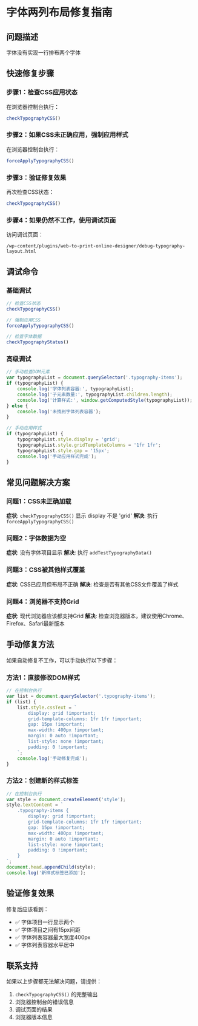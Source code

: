 # 字体两列布局修复指南

## 问题描述
字体没有实现一行排布两个字体

## 快速修复步骤

### 步骤1：检查CSS应用状态
在浏览器控制台执行：
```javascript
checkTypographyCSS()
```

### 步骤2：如果CSS未正确应用，强制应用样式
在浏览器控制台执行：
```javascript
forceApplyTypographyCSS()
```

### 步骤3：验证修复效果
再次检查CSS状态：
```javascript
checkTypographyCSS()
```

### 步骤4：如果仍然不工作，使用调试页面
访问调试页面：
```
/wp-content/plugins/web-to-print-online-designer/debug-typography-layout.html
```

## 调试命令

### 基础调试
```javascript
// 检查CSS状态
checkTypographyCSS()

// 强制应用CSS
forceApplyTypographyCSS()

// 检查字体数据
checkTypographyStatus()
```

### 高级调试
```javascript
// 手动检查DOM元素
var typographyList = document.querySelector('.typography-items');
if (typographyList) {
    console.log('字体列表容器:', typographyList);
    console.log('子元素数量:', typographyList.children.length);
    console.log('计算样式:', window.getComputedStyle(typographyList));
} else {
    console.log('未找到字体列表容器');
}

// 手动应用样式
if (typographyList) {
    typographyList.style.display = 'grid';
    typographyList.style.gridTemplateColumns = '1fr 1fr';
    typographyList.style.gap = '15px';
    console.log('手动应用样式完成');
}
```

## 常见问题解决方案

### 问题1：CSS未正确加载
**症状**: `checkTypographyCSS()` 显示 display 不是 'grid'
**解决**: 执行 `forceApplyTypographyCSS()`

### 问题2：字体数据为空
**症状**: 没有字体项目显示
**解决**: 执行 `addTestTypographyData()`

### 问题3：CSS被其他样式覆盖
**症状**: CSS已应用但布局不正确
**解决**: 检查是否有其他CSS文件覆盖了样式

### 问题4：浏览器不支持Grid
**症状**: 现代浏览器应该都支持Grid
**解决**: 检查浏览器版本，建议使用Chrome、Firefox、Safari最新版本

## 手动修复方法

如果自动修复不工作，可以手动执行以下步骤：

### 方法1：直接修改DOM样式
```javascript
// 在控制台执行
var list = document.querySelector('.typography-items');
if (list) {
    list.style.cssText = `
        display: grid !important;
        grid-template-columns: 1fr 1fr !important;
        gap: 15px !important;
        max-width: 400px !important;
        margin: 0 auto !important;
        list-style: none !important;
        padding: 0 !important;
    `;
    console.log('手动修复完成');
}
```

### 方法2：创建新的样式标签
```javascript
// 在控制台执行
var style = document.createElement('style');
style.textContent = `
    .typography-items {
        display: grid !important;
        grid-template-columns: 1fr 1fr !important;
        gap: 15px !important;
        max-width: 400px !important;
        margin: 0 auto !important;
        list-style: none !important;
        padding: 0 !important;
    }
`;
document.head.appendChild(style);
console.log('新样式标签已添加');
```

## 验证修复效果

修复后应该看到：
- ✅ 字体项目一行显示两个
- ✅ 字体项目之间有15px间距
- ✅ 字体列表容器最大宽度400px
- ✅ 字体列表容器水平居中

## 联系支持

如果以上步骤都无法解决问题，请提供：

1. `checkTypographyCSS()` 的完整输出
2. 浏览器控制台的错误信息
3. 调试页面的结果
4. 浏览器版本信息
